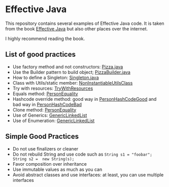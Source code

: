 # Effective Java

This repository contains several examples of Effective Java code.
It is taken from the book [Effective Java](https://www.amazon.com/Effective-Java-Joshua-Bloch/dp/0134685997) but also other places over the internet.

I highly recommend reading the book.



## List of good practices


 - Use factory method and not constructors: [Pizza.java](src/org/gunnm/java/effective/Pizza.java)
 - Use the Builder pattern to build object; [PizzaBuilder.java](src/org/gunnm/java/effective/PizzaBuilder.java)
 - How to define a Singleton: [Singleton.java](src/org/gunnm/java/effective/Singleton.java)
 - Class with Utils/static member: [NonInstantiableUtilsClass](src/org/gunnm/java/effective/NonInstantiableUtilsClass.java)
 - Try with resources: [TryWithResources](src/org/gunnm/java/effective/TryWithResources.java)
 - Equals method: [PersonEquality](src/org/gunnm/java/effective/PersonEquality.java)
 - Hashcode override method: good way in [PersonHashCodeGood](src/org/gunnm/java/effective/PersonHashCodeGood.java) and bad way in [PersonHashCodeBad](src/org/gunnm/java/effective/PersonHashCodeBad.java)
 - Clone method: [PersonEquality](src/org/gunnm/java/effective/PersonEquality.java)
 - Use of Generics: [GenericLinkedList](src/org/gunnm/java/effective/GenericLinkedList.java)
 - Use of Enumeration: [GenericLinkedList](src/org/gunnm/java/effective/CheeseEnum.java)
 
 
 ## Simple Good Practices
 
  - Do not use finalizers or cleaner
  - Do not rebuild String and use code such as `String s1 = "foobar"; String s2 =  new String(s);`
  - Favor composition over inheritance
  - Use immutable values as much as you can
  - Avoid abstract classes and use interfaces: at least, you can use multiple interfaces